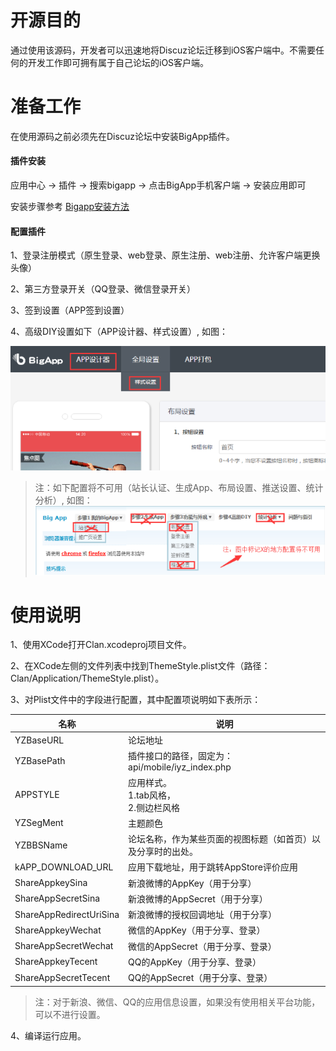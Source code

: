 # 开源目的

通过使用该源码，开发者可以迅速地将Discuz论坛迁移到iOS客户端中。不需要任何的开发工作即可拥有属于自己论坛的iOS客户端。

# 准备工作

在使用源码之前必须先在Discuz论坛中安装BigApp插件。

#### 插件安装

应用中心 -> 插件 -> 搜索bigapp -> 点击BigApp手机客户端 -> 安装应用即可

安装步骤参考 [Bigapp安装方法](http://addon.discuz.com/?@bigapp.plugin.doc/install_step)

#### 配置插件

1、登录注册模式（原生登录、web登录、原生注册、web注册、允许客户端更换头像）

2、第三方登录开关（QQ登录、微信登录开关）

3、签到设置（APP签到设置）

4、高级DIY设置如下（APP设计器、样式设置）, 如图：

![BigApp](./screenshots/2.png "BigApp")

> 注：如下配置将不可用（站长认证、生成App、布局设置、推送设置、统计分析）, 如图：
> ![BigApp](./screenshots/1.png "BigApp")

# 使用说明

1、使用XCode打开Clan.xcodeproj项目文件。

2、在XCode左侧的文件列表中找到ThemeStyle.plist文件（路径：Clan/Application/ThemeStyle.plist）。

3、对Plist文件中的字段进行配置，其中配置项说明如下表所示：

|名称|说明|
|--------------------|-------------------------|
|YZBaseURL|论坛地址|
|YZBasePath|插件接口的路径，固定为：api/mobile/iyz_index.php|
|APPSTYLE|应用样式。<br />1.tab风格，<br />2.侧边栏风格|
|YZSegMent|主题颜色|
|YZBBSName|论坛名称，作为某些页面的视图标题（如首页）以及分享时的出处。|
|kAPP_DOWNLOAD_URL|应用下载地址，用于跳转AppStore评价应用|
|ShareAppkeySina|新浪微博的AppKey（用于分享）|
|ShareAppSecretSina|新浪微博的AppSecret（用于分享）|
|ShareAppRedirectUriSina|新浪微博的授权回调地址（用于分享）|
|ShareAppkeyWechat|微信的AppKey（用于分享、登录）|
|ShareAppSecretWechat|微信的AppSecret（用于分享、登录）|
|ShareAppkeyTecent|QQ的AppKey（用于分享、登录）|
|ShareAppSecretTecent|QQ的AppSecret（用于分享、登录）|

> 注：对于新浪、微信、QQ的应用信息设置，如果没有使用相关平台功能，可以不进行设置。

4、编译运行应用。

